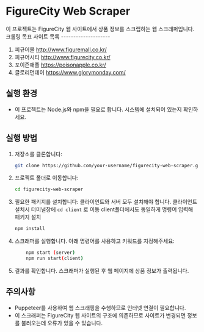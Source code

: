 # FigureCity Web Scraper

이 프로젝트는 FigureCity 웹 사이트에서 상품 정보를 스크랩하는 웹 스크래퍼입니다.
크롤링 목표 사이트 목록 --------------------

1. 피규어몰 http://www.figuremall.co.kr/
2. 피규어시티 http://www.figurecity.co.kr/
3. 포이즌애플 https://poisonapple.co.kr/
4. 글로리먼데이 https://www.glorymonday.com/

## 실행 환경

- 이 프로젝트는 Node.js와 npm을 필요로 합니다. 시스템에 설치되어 있는지 확인하세요.

## 실행 방법

1. 저장소를 클론합니다:

   ```bash
   git clone https://github.com/your-username/figurecity-web-scraper.git
   ```

2. 프로젝트 폴더로 이동합니다:

   ```bash
   cd figurecity-web-scraper
   ```

3. 필요한 패키지를 설치합니다:
   클라이언트와 서버 모두 설치해야 합니다.
   클라이언트 설치시 터미널창에 `cd client` 로 이동
   client폴더에서도 동일하게 명령어 입력해 패키지 설치

   ```bash
   npm install
   ```

4. 스크래퍼를 실행합니다. 아래 명령어를 사용하고 키워드를 지정해주세요:

   ```bash
       npm start (server)
       npm run start(client)
   ```

5. 결과를 확인합니다. 스크래퍼가 실행된 후 웹 페이지에 상품 정보가 출력됩니다.

## 주의사항

- Puppeteer를 사용하여 웹 스크래핑을 수행하므로 인터넷 연결이 필요합니다.
- 이 스크래퍼는 FigureCity 웹 사이트의 구조에 의존하므로 사이트가 변경되면 정보를 불러오는데 오류가 있을 수 있습니다.
